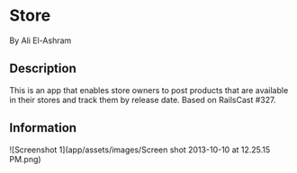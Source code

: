 # Store

By Ali El-Ashram

## Description

This is an app that enables store owners to post products that are available in their stores and track them by release date. Based on RailsCast #327.

## Information

![Screenshot 1](app/assets/images/Screen shot 2013-10-10 at 12.25.15 PM.png)
